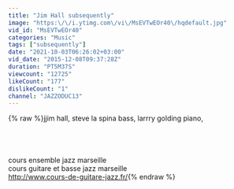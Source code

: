```yaml
---
title: "Jim Hall subsequently"
image: "https:\/\/i.ytimg.com\/vi\/MsEVTwEOr40\/hqdefault.jpg"
vid_id: "MsEVTwEOr40"
categories: "Music"
tags: ["subsequently"]
date: "2021-10-03T06:26:02+03:00"
vid_date: "2015-12-08T09:37:28Z"
duration: "PT5M37S"
viewcount: "12725"
likeCount: "177"
dislikeCount: "1"
channel: "JAZZODUC13"
---
```

{% raw %}jjim hall, steve la spina bass, larrry golding piano,<br /><br /><br /><br /><br />cours ensemble jazz marseille<br />cours guitare et basse jazz marseille<br /><a rel="nofollow" target="blank" href="http://www.cours-de-guitare-jazz.fr/">http://www.cours-de-guitare-jazz.fr/</a>{% endraw %}
